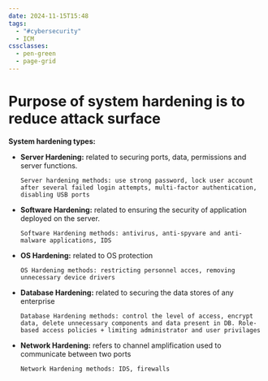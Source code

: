 ```yaml
---
date: 2024-11-15T15:48
tags:
  - "#cybersecurity"
  - ICM
cssclasses:
  - pen-green
  - page-grid
---
```

# Purpose of system hardening is to reduce attack surface

**System hardening types:**

- **Server Hardening:** related to securing ports, data, permissions and server functions.

	`Server hardening methods: use strong password, lock user account after several failed login attempts, multi-factor authentication, disabling USB ports`

- **Software Hardening:** related to ensuring the security of application deployed on the server.

	`Software Hardening methods: antivirus, anti-spyvare and anti-malware applications, IDS`

- **OS Hardening:** related to OS protection

	`OS Hardening methods: restricting personnel acces, removing unnecessary device drivers`

- **Database Hardening:** related to securing the data stores of any enterprise

	`Database Hardening methods: control the level of access, encrypt data, delete unnecessary components and data present in DB. Role-based access policies + limiting administrator and user privilages`

- **Network Hardening:** refers to channel amplification used to communicate between two ports

	`Network Hardening methods: IDS, firewalls`